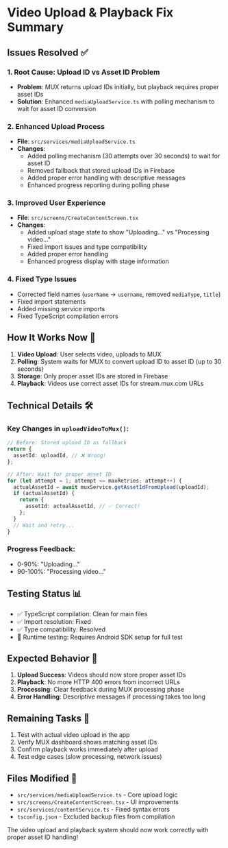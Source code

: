 # Video Upload & Playback Fix Summary

## Issues Resolved ✅

### 1. **Root Cause: Upload ID vs Asset ID Problem**
- **Problem**: MUX returns upload IDs initially, but playback requires proper asset IDs
- **Solution**: Enhanced `mediaUploadService.ts` with polling mechanism to wait for asset ID conversion

### 2. **Enhanced Upload Process**
- **File**: `src/services/mediaUploadService.ts`
- **Changes**:
  - Added polling mechanism (30 attempts over 30 seconds) to wait for asset ID
  - Removed fallback that stored upload IDs in Firebase
  - Added proper error handling with descriptive messages
  - Enhanced progress reporting during polling phase

### 3. **Improved User Experience**
- **File**: `src/screens/CreateContentScreen.tsx`
- **Changes**:
  - Added upload stage state to show "Uploading..." vs "Processing video..."
  - Fixed import issues and type compatibility
  - Added proper error handling
  - Enhanced progress display with stage information

### 4. **Fixed Type Issues**
- Corrected field names (`userName` → `username`, removed `mediaType`, `title`)
- Fixed import statements
- Added missing service imports
- Fixed TypeScript compilation errors

## How It Works Now 🔄

1. **Video Upload**: User selects video, uploads to MUX
2. **Polling**: System waits for MUX to convert upload ID to asset ID (up to 30 seconds)
3. **Storage**: Only proper asset IDs are stored in Firebase
4. **Playback**: Videos use correct asset IDs for stream.mux.com URLs

## Technical Details 🛠️

### Key Changes in `uploadVideoToMux()`:
```typescript
// Before: Stored upload ID as fallback
return {
  assetId: uploadId, // ❌ Wrong!
};

// After: Wait for proper asset ID
for (let attempt = 1; attempt <= maxRetries; attempt++) {
  actualAssetId = await muxService.getAssetIdFromUpload(uploadId);
  if (actualAssetId) {
    return {
      assetId: actualAssetId, // ✅ Correct!
    };
  }
  // Wait and retry...
}
```

### Progress Feedback:
- 0-90%: "Uploading..."
- 90-100%: "Processing video..."

## Testing Status 📊

- ✅ TypeScript compilation: Clean for main files
- ✅ Import resolution: Fixed
- ✅ Type compatibility: Resolved
- 🔄 Runtime testing: Requires Android SDK setup for full test

## Expected Behavior 🎯

1. **Upload Success**: Videos should now store proper asset IDs
2. **Playback**: No more HTTP 400 errors from incorrect URLs
3. **Processing**: Clear feedback during MUX processing phase
4. **Error Handling**: Descriptive messages if processing takes too long

## Remaining Tasks 📝

1. Test with actual video upload in the app
2. Verify MUX dashboard shows matching asset IDs
3. Confirm playback works immediately after upload
4. Test edge cases (slow processing, network issues)

## Files Modified 📁

- `src/services/mediaUploadService.ts` - Core upload logic
- `src/screens/CreateContentScreen.tsx` - UI improvements  
- `src/services/contentService.ts` - Fixed syntax errors
- `tsconfig.json` - Excluded backup files from compilation

The video upload and playback system should now work correctly with proper asset ID handling!
